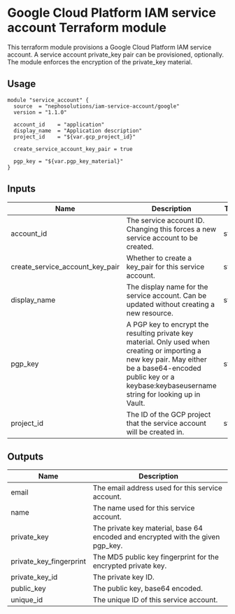 # Google Cloud Platform IAM service account Terraform module

This terraform module provisions a Google Cloud Platform IAM service account.
A service account private_key pair can be provisioned, optionally.
The module enforces the encryption of the private_key material.

## Usage

```hcl
module "service_account" {
  source  = "nephosolutions/iam-service-account/google"
  version = "1.1.0"

  account_id    = "application"
  display_name  = "Application description"
  project_id    = "${var.gcp_project_id}"

  create_service_account_key_pair = true

  pgp_key = "${var.pgp_key_material}"
}
```

## Inputs

| Name | Description | Type | Default | Required |
|------|-------------|:----:|:-----:|:-----:|
| account\_id | The service account ID. Changing this forces a new service account to be created. | string | - | yes |
| create\_service\_account\_key\_pair | Whether to create a key_pair for this service account. | string | `false` | no |
| display\_name | The display name for the service account. Can be updated without creating a new resource. | string | - | yes |
| pgp\_key | A PGP key to encrypt the resulting private key material. Only used when creating or importing a new key pair. May either be a base64-encoded public key or a keybase:keybaseusername string for looking up in Vault. | string | - | yes |
| project\_id | The ID of the GCP project that the service account will be created in. | string | - | yes |

## Outputs

| Name | Description |
|------|-------------|
| email | The email address used for this service account. |
| name | The name used for this service account. |
| private\_key | The private key material, base 64 encoded and encrypted with the given pgp_key. |
| private\_key\_fingerprint | The MD5 public key fingerprint for the encrypted private key. |
| private\_key\_id | The private key ID. |
| public\_key | The public key, base64 encoded. |
| unique\_id | The unique ID of this service account. |
